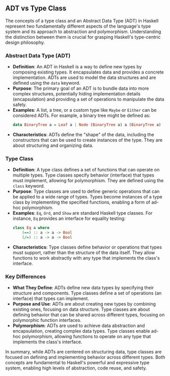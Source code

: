 ## ADT vs Type Class

The concepts of a type class and an Abstract Data Type (ADT) in Haskell represent two fundamentally different aspects of the language's type system and its approach to abstraction and polymorphism. Understanding the distinction between them is crucial for grasping Haskell's type-centric design philosophy.

### Abstract Data Type (ADT)

- **Definition**: An ADT in Haskell is a way to define new types by composing existing types. It encapsulates data and provides a concrete implementation. ADTs are used to model the data structures and are defined using the `data` keyword.
- **Purpose**: The primary goal of an ADT is to bundle data into more complex structures, potentially hiding implementation details (encapsulation) and providing a set of operations to manipulate the data safely.
- **Examples**: A list, a tree, or a custom type like `Maybe` or `Either` can be considered ADTs. For example, a binary tree might be defined as:
  ```haskell
  data BinaryTree a = Leaf a | Node (BinaryTree a) a (BinaryTree a)
  ```
- **Characteristics**: ADTs define the "shape" of the data, including the constructors that can be used to create instances of the type. They are about structuring and organizing data.

### Type Class

- **Definition**: A type class defines a set of functions that can operate on multiple types. Type classes specify behavior (interface) that types must implement, allowing for polymorphism. They are defined using the `class` keyword.
- **Purpose**: Type classes are used to define generic operations that can be applied to a wide range of types. Types become instances of a type class by implementing the specified functions, enabling a form of ad-hoc polymorphism.
- **Examples**: `Eq`, `Ord`, and `Show` are standard Haskell type classes. For instance, `Eq` provides an interface for equality testing:
  ```haskell
  class Eq a where
      (==) :: a -> a -> Bool
      (/=) :: a -> a -> Bool
  ```
- **Characteristics**: Type classes define behavior or operations that types must support, rather than the structure of the data itself. They allow functions to work abstractly with any type that implements the class's interface.

### Key Differences

- **What They Define**: ADTs define new data types by specifying their structure and components. Type classes define a set of operations (an interface) that types can implement.
- **Purpose and Use**: ADTs are about creating new types by combining existing ones, focusing on data structure. Type classes are about defining behavior that can be shared across different types, focusing on polymorphic function interfaces.
- **Polymorphism**: ADTs are used to achieve data abstraction and encapsulation, creating complex data types. Type classes enable ad-hoc polymorphism, allowing functions to operate on any type that implements the class's interface.

In summary, while ADTs are centered on structuring data, type classes are focused on defining and implementing behavior across different types. Both concepts are fundamental to Haskell's powerful and expressive type system, enabling high levels of abstraction, code reuse, and safety.
